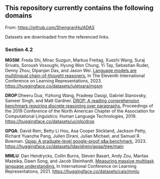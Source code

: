## This repository currently contains the following domains
From: https://github.com/ShengranHu/ADAS

Datasets are downloaded from the referenced links.

### Section 4.2
**MGSM**: Freda Shi, Mirac Suzgun, Markus Freitag, Xuezhi Wang, Suraj Srivats, Soroush Vosoughi, Hyung Won Chung, Yi Tay, Sebastian Ruder, Denny Zhou, Dipanjan Das, and Jason Wei. [Language models are multilingual chain-of-thought reasoners.](https://arxiv.org/abs/2210.03057) In The Eleventh International Conference on Learning Representations, 2023. https://huggingface.co/datasets/juletxara/mgsm

**DROP**:Dheeru Dua, Yizhong Wang, Pradeep Dasigi, Gabriel Stanovsky, Sameer Singh, and Matt Gardner. [DROP: A reading comprehension benchmark requiring discrete reasoning over paragraphs.](https://aclanthology.org/N19-1246/) Proceedings of the 2019 Conference of the North American Chapter of the Association for Computational Linguistics: Human Language Technologies, 2019. https://huggingface.co/datasets/ucinlp/drop

**GPQA**: David Rein, Betty Li Hou, Asa Cooper Stickland, Jackson Petty, Richard Yuanzhe Pang, Julien Dirani, Julian Michael, and Samuel R. Bowman. [Gpqa: A graduate-level google-proof q&a benchmark](https://arxiv.org/abs/2311.12022), 2023.  https://huggingface.co/datasets/Idavidrein/gpqa/tree/main

**MMLU**: Dan Hendrycks, Collin Burns, Steven Basart, Andy Zou, Mantas Mazeika, Dawn Song, and Jacob Steinhardt. [Measuring massive multitask language understanding.](https://arxiv.org/abs/2009.03300v3) In International Conference on Learning Representations, 2021. https://huggingface.co/datasets/cais/mmlu